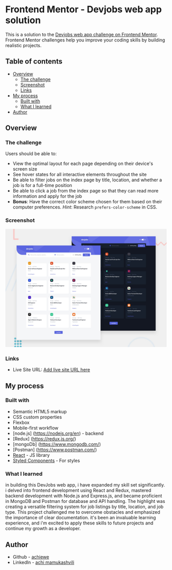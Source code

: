 # Frontend Mentor - Devjobs web app solution

This is a solution to the [Devjobs web app challenge on Frontend Mentor](https://www.frontendmentor.io/challenges/devjobs-web-app-HuvC_LP4l). Frontend Mentor challenges help you improve your coding skills by building realistic projects.

## Table of contents

- [Overview](#overview)
  - [The challenge](#the-challenge)
  - [Screenshot](#screenshot)
  - [Links](#links)
- [My process](#my-process)
  - [Built with](#built-with)
  - [What I learned](#what-i-learned)
- [Author](#author)

## Overview

### The challenge

Users should be able to:

- View the optimal layout for each page depending on their device's screen size
- See hover states for all interactive elements throughout the site
- Be able to filter jobs on the index page by title, location, and whether a job is for a full-time position
- Be able to click a job from the index page so that they can read more information and apply for the job
- **Bonus**: Have the correct color scheme chosen for them based on their computer preferences. _Hint_: Research `prefers-color-scheme` in CSS.

### Screenshot

![](./public/assets/preview.jpg)

### Links

- Live Site URL: [Add live site URL here](https://your-live-site-url.com)

## My process

### Built with

- Semantic HTML5 markup
- CSS custom properties
- Flexbox
- Mobile-first workflow
- [node.js] (https://nodejs.org/en) - backend
- [Redux] (https://redux.js.org/)
- [mongoDb] (https://www.mongodb.com/)
- [Postman] (https://www.postman.com/)
- [React](https://reactjs.org/) - JS library
- [Styled Components](https://styled-components.com/) - For styles

### What I learned

in building this DevJobs web app, i have expanded my skill set significantly. i delved into frontend development using React and Redux, mastered backend development with Node.js and Express.js, and became proficient in MongoDB and Postman for database and API handling. The highlight was creating a versatile filtering system for job listings by title, location, and job type. This project challenged me to overcome obstacles and emphasized the importance of clear documentation. it's been an invaluable learning experience, and i'm excited to apply these skills to future projects and continue my growth as a developer.

## Author

- Github - [achiewe](https://github.com/achiewe)
- LinkedIn - [achi mamukashvili](https://www.linkedin.com/in/achi-mamukashvili-721928263/)
